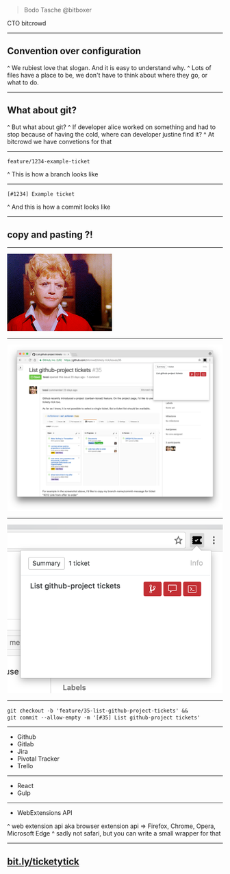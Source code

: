 
> Bodo Tasche
> @bitboxer

CTO bitcrowd

---

## Convention over configuration

^ We rubiest love that slogan. And
it is easy to understand why.
^ Lots of files have a place to be,
we don't have to think about where
they go, or what to do.

---

## What about git?

^ But what about git?
^ If developer alice worked on something
and had to stop because of having the cold,
where can developer justine find it?
^ At bitcrowd we have convetions for that

---

```
feature/1234-example-ticket
```

^ This is how a branch looks like

---

```
[#1234] Example ticket
```

^ And this is how a commit looks like

---

## copy and pasting ?!

---

![fit](images/no.gif)

---

![fit](images/browser.png)

---

![fit](images/tickety-tick.png)

---

```
git checkout -b 'feature/35-list-github-project-tickets' &&
git commit --allow-empty -m '[#35] List github-project tickets'
```

---

* Github
* Gitlab
* Jira
* Pivotal Tracker
* Trello

---

* React
* Gulp

---

* WebExtensions API

^ web extension api aka browser extension api => Firefox, Chrome, Opera, Microsoft Edge
^ sadly not safari, but you can write a small wrapper for that

---

## [bit.ly/ticketytick](http://bit.ly/ticketytick)

